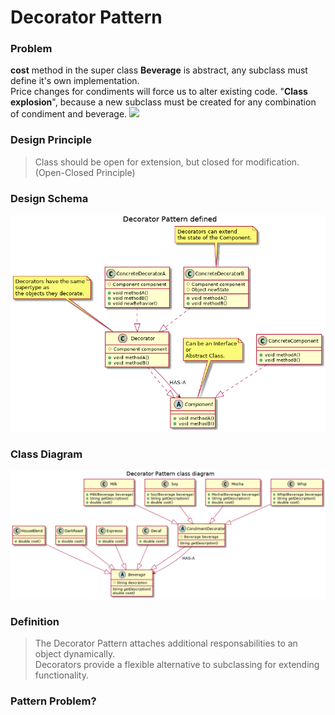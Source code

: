 # Decorator Pattern

### Problem
**cost** method in the super class **Beverage** is abstract, any subclass must define it's own implementation.  
Price changes for condiments will force us to alter existing code. 
"**Class explosion**", because a new subclass must be created for any combination of condiment and beverage.
![](/out/ulm/decorator_pattern_init_problem/init.jpg)
### Design Principle
> Class should be open for extension, but closed for modification. (Open-Closed Principle)  
### Design Schema
![](/out/ulm/decorator_pattern_defined/Decorator_Pattern_defined.png)
### Class Diagram
![](/out/ulm/decorator_pattern_class_diagram/Decorator_Pattern_class_diagram.png)
### Definition
>The Decorator Pattern attaches additional responsabilities to an object dynamically.  
Decorators provide a flexible alternative to subclassing for extending functionality.
### Pattern Problem?
